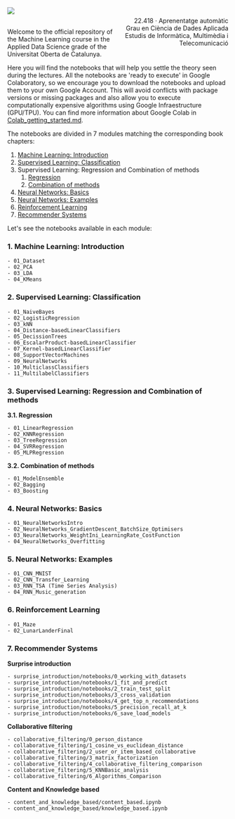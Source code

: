 <div style="width: 100%; clear: both;">
<div style="float: left; width: 50%;">
<img src="http://www.uoc.edu/portal/_resources/common/imatges/marca_UOC/UOC_Masterbrand.jpg" align="left">
</div>
<div style="float: right; width: 50%;">
<p style="margin: 0; padding-top: 22px; text-align:right;">22.418 · Aprenentatge automàtic</p>
<p style="margin: 0; text-align:right;">Grau en Ciència de Dades Aplicada</p>
<p style="margin: 0; text-align:right; padding-button: 100px;">Estudis de Informàtica, Multimèdia i Telecomunicació</p>
</div>
</div>
<div style="width:100%;">&nbsp;</div>

Welcome to the official repository of the Machine Learning course in the Applied Data Science grade of the Universitat Oberta de Catalunya.

Here you will find the notebooks that will help you settle the theory seen during the lectures. All the notebooks are 'ready to execute' in Google Colaboratory, so we encourage you to download the notebooks and upload them to your own Google Account. This will avoid conflicts with package versions or missing packages and also allow you to execute computationally expensive algorithms using Google Infraestructure (GPU/TPU). You can find more information about Google Colab in [Colab_getting_started.md](Colab_getting_started.md).

The notebooks are divided in 7 modules matching the corresponding book chapters:

1. [Machine Learning: Introduction](1_machine_learning_introduction)
2. [Supervised Learning: Classification](2_supervised_learning_classification)
3. Supervised Learning: Regression and Combination of methods
    1. [Regression](3_1_supervised_learning_regression)
    2. [Combination of methods](3_2_supervised_learning_combination_of_methods)
4. [Neural Networks: Basics](4_neural_networks_basics)
5. [Neural Networks: Examples](5_neural_networks_examples)
6. [Reinforcement Learning](6_reinforcement_learning)
7. [Recommender Systems](7_recommender_systems)

Let's see the notebooks available in each module:


### 1. Machine Learning: Introduction
```
- 01_Dataset
- 02_PCA
- 03_LDA
- 04_KMeans
```
### 2. Supervised Learning: Classification
```
- 01_NaiveBayes
- 02_LogisticRegression
- 03_kNN
- 04_Distance-basedLinearClassifiers
- 05_DecissionTrees
- 06_EscalarProduct-basedLinearClassifier
- 07_Kernel-basedLinearClassifier
- 08_SupportVectorMachines
- 09_NeuralNetworks
- 10_MulticlassClassifiers
- 11_MultilabelClassifiers
```
### 3. Supervised Learning: Regression and Combination of methods

**3.1. Regression**
```
- 01_LinearRegression
- 02_KNNRegression
- 03_TreeRegression
- 04_SVRRegression
- 05_MLPRegression
```
**3.2. Combination of methods**
```
- 01_ModelEnsemble
- 02_Bagging
- 03_Boosting
```
### 4. Neural Networks: Basics
```
- 01_NeuralNetworksIntro
- 02_NeuralNetworks_GradientDescent_BatchSize_Optimisers
- 03_NeuralNetworks_WeightIni_LearningRate_CostFunction
- 04_NeuralNetworks_Overfitting
```

### 5. Neural Networks: Examples
```
- 01_CNN_MNIST
- 02_CNN_Transfer_Learning
- 03_RNN_TSA (Time Series Analysis)
- 04_RNN_Music_generation
```

### 6. Reinforcement Learning

```
- 01_Maze
- 02_LunarLanderFinal
```

### 7. Recommender Systems

**Surprise introduction**
```
- surprise_introduction/notebooks/0_working_with_datasets
- surprise_introduction/notebooks/1_fit_and_predict
- surprise_introduction/notebooks/2_train_test_split
- surprise_introduction/notebooks/3_cross_validation
- surprise_introduction/notebooks/4_get_top_n_recommendations
- surprise_introduction/notebooks/5_precision_recall_at_k
- surprise_introduction/notebooks/6_save_load_models
```

**Collaborative filtering**
```
- collaborative_filtering/0_person_distance
- collaborative_filtering/1_cosine_vs_euclidean_distance
- collaborative_filtering/2_user_or_item_based_collaborative
- collaborative_filtering/3_matrix_factorization
- collaborative_filtering/4_collaborative_filtering_comparison
- collaborative_filtering/5_KNNBasic_analysis
- collaborative_filtering/6_Algorithms_Comparison
```

**Content and Knowledge based**

```
- content_and_knowledge_based/content_based.ipynb
- content_and_knowledge_based/knowledge_based.ipynb
```

